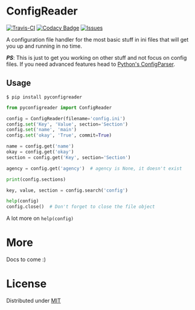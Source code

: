 # ConfigReader

[![Travis-CI](https://img.shields.io/travis/giantas/pyconfigreader.svg?maxAge=2592001)](https://travis-ci.org/giantas/pyconfigreader)
[![Codacy Badge](https://api.codacy.com/project/badge/Coverage/5f3132cafe78478dbdeb081b53d3661d)](https://www.codacy.com/app/giantas/pyconfigreader?utm_source=github.com&utm_medium=referral&utm_content=giantas/pyconfigreader&utm_campaign=Badge_Coverage)
[![Issues](https://img.shields.io/github/issues-raw/giantas/pyconfigreader/website.svg)](https://github.com/giantas/pyconfigreader/issues)

A configuration file handler for the most basic stuff in ini files that will get you up and running in no time.

***PS***: This is just to get you working on other stuff and not focus on config files. If you need advanced features head to [Python's ConfigParser](https://docs.python.org/3/library/configparser.html).

## Usage

```
$ pip install pyconfigreader
```

```python
from pyconfigreader import ConfigReader

config = ConfigReader(filename='config.ini')
config.set('Key', 'Value', section='Section')
config.set('name', 'main')
config.set('okay', 'True', commit=True)

name = config.get('name')
okay = config.get('okay')
section = config.get('Key', section='Section')

agency = config.get('agency')  # agency is None, it doesn't exist

print(config.sections)

key, value, section = config.search('config')

help(config)
config.close()  # Don't forget to close the file object
```
A lot more on `help(config)`

# More
Docs to come :)

# License
Distributed under [MIT](LICENSE)
